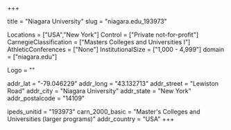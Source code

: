 
+++

title = "Niagara University"
slug = "niagara.edu_193973"

Locations = ["USA","New York"]
Control = ["Private not-for-profit"]
CarnegieClassification = ["Masters Colleges and Universities I"]
AthleticConferences = ["None"]
InstitutionalSize = ["1,000 - 4,999"]
domain = ["niagara.edu"]

Logo = ""

addr_lat = "-79.046229"
addr_long = "43.132713"
addr_street = "Lewiston Road"
addr_city = "Niagara University"
addr_state = "New York"
addr_postalcode = "14109"

ipeds_unitid = "193973"
carn_2000_basic = "Master's Colleges and Universities (larger programs)"
addr_country = "USA"
+++
    
